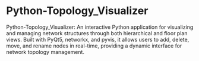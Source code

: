 # Python-Topology_Visualizer
Python-Topology_Visualizer: An interactive Python application for visualizing and managing network structures through both hierarchical and floor plan views. Built with PyQt5, networkx, and pyvis, it allows users to add, delete, move, and rename nodes in real-time, providing a dynamic interface for network topology management.
